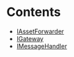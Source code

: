 

# Contents
- [IAssetForwarder](IAssetForwarder.sol/interface.IAssetForwarder.md)
- [IGateway](IGateway.sol/interface.IGateway.md)
- [IMessageHandler](IMessageHandler.sol/interface.IMessageHandler.md)

